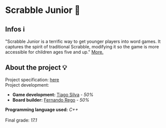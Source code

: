 # Scrabble Junior :game_die:
## Infos :information_source:
"Scrabble Junior is a terrific way to get younger players into word games. It captures the spirit of traditional Scrabble, modifying it so the game is more accessible for children ages five and up."
<a href="https://wordfinder.yourdictionary.com/blog/scrabble-junior-rules-for-beginner-and-advanced-play/">More.</a><br>

## About the project :bulb:
Project specification: <a href="https://github.com/TiagoCaldaSilva/FEUP-PROG/blob/master/Projetos/2_PROJETO-SCRABBLE%20JR/PROG_2019-2020_Trabalho2-v02_EN.pdf">here</a><br>
Project development:
<ul>
  <li><strong>Game development:</strong> <a href="https://github.com/TiagoCaldaSilva">Tiago Silva</a> - <em>50%</em></li>
  <li><strong>Board builder:</strong> <a href="https://github.com/NanD0245">Fernando Rego</a> - <em>50%</em></li>
</ul>

<strong>Programming language used:</strong> <em>C++</em>
<br><br>
Final grade: <em>17.1</em>
